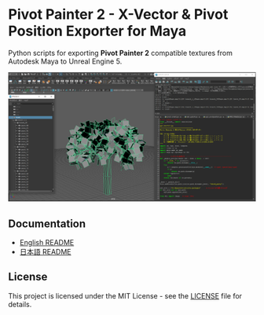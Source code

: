 # Pivot Painter 2 - X-Vector & Pivot Position Exporter for Maya

Python scripts for exporting **Pivot Painter 2** compatible textures from Autodesk Maya to Unreal Engine 5.

![Maya Example](docs/images/pp2_for_maya.png)

## Documentation
- [English README](README_en.md)
- [日本語 README](README_ja.md)

## License
This project is licensed under the MIT License - see the [LICENSE](LICENSE) file for details.
